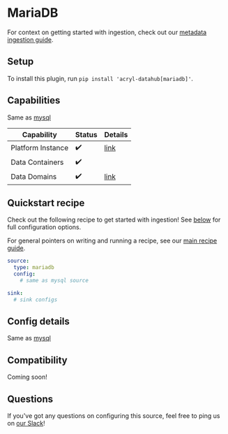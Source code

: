 # MariaDB

For context on getting started with ingestion, check out our [metadata ingestion guide](../README.md).

## Setup

To install this plugin, run `pip install 'acryl-datahub[mariadb]'`.

## Capabilities

Same as [mysql](./mysql.md)

| Capability        | Status | Details                                  | 
|-------------------|--------|------------------------------------------|
| Platform Instance | ✔️     | [link](../../docs/platform-instances.md) |
| Data Containers   | ✔️     |                                          |
| Data Domains      | ✔️     | [link](../../docs/domains.md)            |


## Quickstart recipe

Check out the following recipe to get started with ingestion! See [below](#config-details) for full configuration options.

For general pointers on writing and running a recipe, see our [main recipe guide](../README.md#recipes).

```yml
source:
  type: mariadb
  config:
    # same as mysql source

sink:
  # sink configs
```

## Config details

Same as [mysql](./mysql.md)

## Compatibility

Coming soon!

## Questions

If you've got any questions on configuring this source, feel free to ping us on [our Slack](https://slack.datahubproject.io/)!
